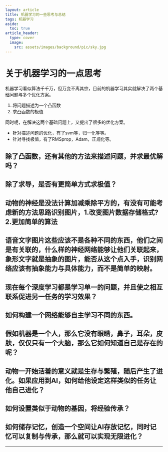 ```yaml
---
layout: article
title: 机器学习的一些思考与总结
tags: 机器学习
aside:
  toc: true
article_header:
  type: cover
  image:
    src: assets/images/background/pic/sky.jpg
---
```

# 关于机器学习的一点思考
机器学习看似算法千千万，但万变不离其宗，目前的机器学习其实就解决了两个基础问题与多个优化方案。
1. 将问题描述为一个凸函数
2. 求凸函数的极值

同时呢，在解决这两个基础问题上，又提出了很多的优化方案。
- 针对描述问题的优化，有了svm等，归一化等等。
- 针对寻找极值，有了RMSprop，Adam，正规化等。

## 除了凸函数，还有其他的方法来描述问题，并求最优解吗？
## 除了求导，是否有更简单方式求极值？
## 动物的神经是没法计算加减乘除平方的，有没有可能考虑新的方法思路识别图片，1.改变图片数据存储格式? 2.更加简单的算法
## 语音文字图片这些应该不是各种不同的东西，他们之间是有关联的，什么样的神经网络能够让他们关联起来，象形文字就是抽象的图片，能否从这个点入手，识别网络应该有抽象能力与具体能力，而不是简单的映射。
## 现在每个深度学习都是学习单一的问题，并且使之相互联系促进另一任务的学习效果？
## 如何构建一个网络能够自主学习不同的东西。
## 假如机器是一个人，那么它没有眼睛，鼻子，耳朵，皮肤，仅仅只有一个大脑，那么它如何知道自己是存在的呢？
## 动物一开始活着的意义就是生存与繁殖，随后产生了进化。如果应用到AI，如何给他设定这样类似的任务让他自己进化？
## 如何设置类似于动物的基因，将经验传承？
## 如何储存记忆，创造一个空间让AI存放记忆，同时记忆可以复制与传承，那么就可以实现无限进化？
<!--more-->

---

